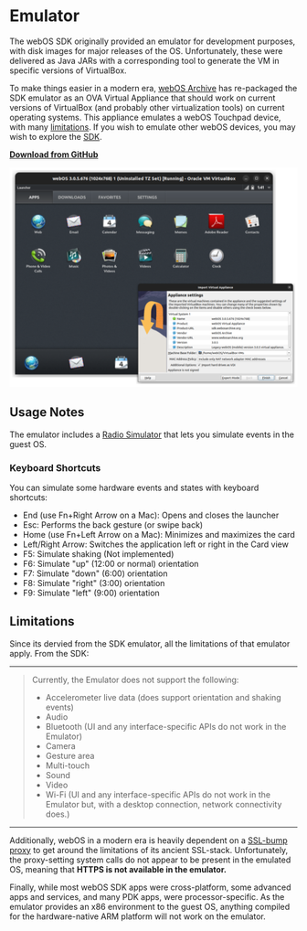 # Emulator

The webOS SDK originally provided an emulator for development purposes, with disk images for major releases of the OS. Unfortunately, these were delivered as Java JARs with a corresponding tool to generate the VM in specific versions of VirtualBox.

To make things easier in a modern era, <a href="http://www.webosarchive.org" target="_blank">webOS Archive</a> has re-packaged the SDK emulator as an OVA Virtual Appliance that should work on current versions of VirtualBox (and probably other virtualization tools) on current operating systems. This appliance emulates a webOS Touchpad device, with many [limitations](#limitations). If you wish to emulate other webOS devices, you may wish to explore the <a href="http://sdk.webosarchive.org" target="_blank">SDK</a>.

**<a href="https://github.com/webOSArchive/webos-emulator/releases" target="_top">Download from GitHub</a>**

![OVA Creation](images/emulator.png)

## Usage Notes

The emulator includes a <a href="https://sdk.webosarchive.org/docs/docs.html#dev-guide/tools/radio-simulator.html" target="_blank">Radio Simulator</a> that lets you simulate events in the guest OS.

### Keyboard Shortcuts

You can simulate some hardware events and states with keyboard shortcuts:

   - End (use Fn+Right Arrow on a Mac): Opens and closes the launcher
   - Esc: Performs the back gesture (or swipe back)
   - Home (use Fn+Left Arrow on a Mac): Minimizes and maximizes the card
   - Left/Right Arrow: Switches the application left or right in the Card view
   - F5: Simulate shaking (Not implemented)
   - F6: Simulate "up" (12:00 or normal) orientation
   - F7: Simulate "down" (6:00) orientation
   - F8: Simulate "right" (3:00) orientation
   - F9: Simulate "left" (9:00) orientation

## Limitations

Since its dervied from the SDK emulator, all the limitations of that emulator apply. From the SDK:

---
> Currently, the Emulator does not support the following:
>
>   - Accelerometer live data (does support orientation and shaking events)
>   - Audio
>   - Bluetooth (UI and any interface-specific APIs do not work in the Emulator)
>   - Camera
>   - Gesture area
>   - Multi-touch
>   - Sound
>   - Video
>   - Wi-Fi (UI and any interface-specific APIs do not work in the Emulator but, with a desktop connection, network connectivity does.)
---

Additionally, webOS in a modern era is heavily dependent on a <a href="http://www.webosarchive.org/proxy">SSL-bump proxy</a> to get around the limitations of its ancient SSL-stack. Unfortunately, the proxy-setting system calls do not appear to be present in the emulated OS, meaning that **HTTPS is not available in the emulator.**

Finally, while most webOS SDK apps were cross-platform, some advanced apps and services, and many PDK apps, were processor-specific. As the emulator provides an x86 environment to the guest OS, anything compiled for the hardware-native ARM platform will not work on the emulator.